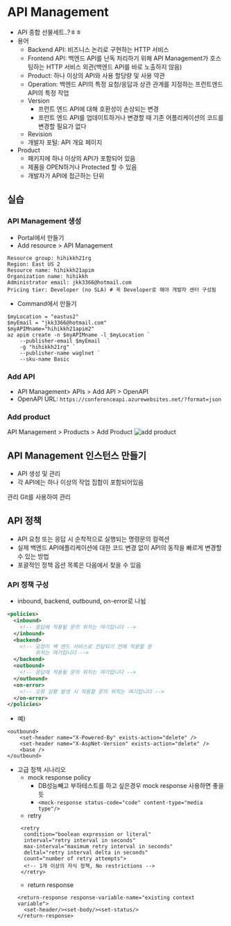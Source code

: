 # API Management
* API 종합 선물세트..?ㅎㅎ
* 용어
  * Backend API: 비즈니스 논리로 구현하는 HTTP 서비스
  * Frontend API: 백엔드 API를 난독 처리하기 위해 API Management가 호스팅하는 HTTP 서비스 외관(백엔드 API를 바로 노출하지 않음)
  * Product: 하나 이상의 API와 사용 할당량 및 사용 약관
  * Operation: 백엔드 API의 특정 요청/응답과 상관 관계를 지정하는 프런트엔드 API의 특정 작업
  * Version
    * 프런트 엔드 API에 대해 호환성이 손상되는 변경
    * 프런트 엔드 API를 업데이트하거나 변경할 때 기존 어플리케이션의 코드를 변경할 필요가 없다
  * Revision
  * 개발자 포털: API 개요 페이지
* Product
  * 패키지에 하나 이상의 API가 포함되어 있음
  * 제품을 OPEN하거나 Protected 할 수 있음
  * 개발자가 API에 접근하는 단위

## 실습
### API Management 생성
* Portal에서 만들기
 * Add resource > API Management
  ```
  Resource group: hihikkh21rg
  Region: East US 2
  Resource name: hihikkh21apim
  Organization name: hihikkh
  Administrator email: jkk3366@hotmail.com
  Pricing tier: Developer (no SLA) # 꼭 Developer로 해야 개발자 센터 구성됨
  ```
* Command에서 만들기
```
$myLocation = "eastus2"
$myEmail = "jkk3366@hotmail.com"
$myAPIMname="hihikkh21apim2"
az apim create -n $myAPIMname -l $myLocation `
    --publisher-email $myEmail  `
    -g "hihikkh21rg" `
    --publisher-name waglnet `
    --sku-name Basic
```

### Add API
* API Management> APIs > Add API > OpenAPI
 * OpenAPI URL: `https://conferenceapi.azurewebsites.net/?format=json`
 
### Add product
API Management > Products > Add Product
![add product](https://user-images.githubusercontent.com/35487539/103979320-e9063180-51c0-11eb-8b1e-bbd7f24a7edc.JPG)

## API Management 인스턴스 만들기
* API 생성 및 관리
* 각 API에는 하나 이상의 작업 집합이 포함되어있음

관리
Git를 사용하여 관리

## API 정책
* API 요청 또는 응답 시 순착적으로 실행되는 명령문의 컬렉션
* 실제 백엔드 API애플리케이션에 대한 코드 변경 없이 API의 동작을 빠르게 변경할 수 있는 방법
* 포괄적인 정책 옵션 목록은 다음에서 찾을 수 있음
### API 정책 구성
* inbound, backend, outbound, on-error로 나뉨
```xml
<policies>
  <inbound>
    <!-- 응답에 적용될 문의 위치는 여기입니다 -->
  </inbound>
  <backend>
    <!-- 요청이 백 엔드 서비스로 전달되기 전에 적용할 문 
         위치는 여기입니다 -->
  </backend>
  <outbound>
    <!-- 응답에 적용될 문의 위치는 여기입니다 -->
  </outbound>
  <on-error>
    <!-- 오류 상황 발생 시 적용할 문의 위치는 여기입니다 -->
  </on-error>
</policies>
```
* 예)
```
<outbound>
    <set-header name="X-Powered-By" exists-action="delete" />
    <set-header name="X-AspNet-Version" exists-action="delete" />
    <base />
</outbound>
```
* 고급 정책 시나리오
  * mock response policy
    * DB성능빼고 부하테스트를 하고 싶은경우 mock response 사용하면 좋을 듯
    * `<mock-response status-code="code" content-type="media type"/>`
  * retry
   ```
    <retry
     condition="boolean expression or literal"
     interval="retry interval in seconds"
     max-interval="maximum retry interval in seconds"
     deltal="retry interval delta in seconds"
     count="number of retry attempts">
     <!-- 1개 이상의 자식 정책, No restrictions -->
    </retry>
   ```
  * return response
  ```
  <return-response response-variable-name="existing context variable">
    <set-header/><set-body/><set-status/>
  </return-response>
  ```

